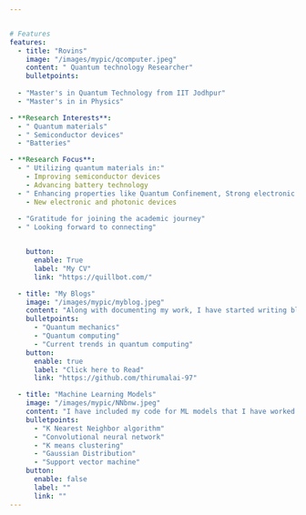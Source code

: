 ```yaml
---


# Features
features:
  - title: "Rovins"
    image: "/images/mypic/qcomputer.jpeg"
    content: " Quantum technology Researcher"
    bulletpoints:
   
  - "Master's in Quantum Technology from IIT Jodhpur"
  - "Master's in in Physics"

- **Research Interests**:
  - " Quantum materials"
  - " Semiconductor devices"
  - "Batteries"

- **Research Focus**:
  - " Utilizing quantum materials in:"
    - Improving semiconductor devices
    - Advancing battery technology
  - " Enhancing properties like Quantum Confinement, Strong electronic correlations, superconductivity and topological insulators for:"
    - New electronic and photonic devices
 
  - "Gratitude for joining the academic journey"
  - " Looking forward to connecting"


    button:
      enable: True
      label: "My CV"
      link: "https://quillbot.com/"

  - title: "My Blogs"
    image: "/images/mypic/myblog.jpeg"
    content: "Along with documenting my work, I have started writing blogs on quantum computing. I write blogs majorly in the below areas"
    bulletpoints:
      - "Quantum mechanics"
      - "Quantum computing"
      - "Current trends in quantum computing"
    button:
      enable: true
      label: "Click here to Read"
      link: "https://github.com/thirumalai-97"

  - title: "Machine Learning Models"
    image: "/images/mypic/NNbnw.jpeg"
    content: "I have included my code for ML models that I have worked on during my ML course at IIT, Jodhpur. Below are the algorithms that I have used. Check out my work for code."
    bulletpoints:
      - "K Nearest Neighbor algorithm"
      - "Convolutional neural network"
      - "K means clustering"
      - "Gaussian Distribution"
      - "Support vector machine"
    button:
      enable: false
      label: ""
      link: ""
---
```

